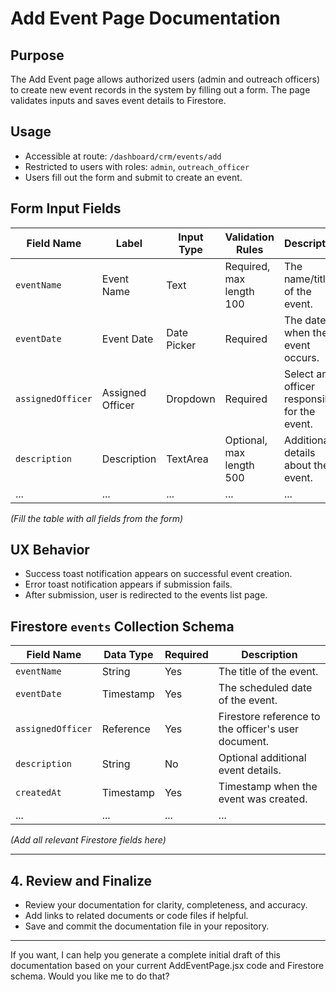 # Add Event Page Documentation

## Purpose
The Add Event page allows authorized users (admin and outreach officers) to create new event records in the system by filling out a form. The page validates inputs and saves event details to Firestore.

## Usage
- Accessible at route: `/dashboard/crm/events/add`
- Restricted to users with roles: `admin`, `outreach_officer`
- Users fill out the form and submit to create an event.

## Form Input Fields

| Field Name          | Label               | Input Type  | Validation Rules                       | Description                    |
|---------------------|---------------------|-------------|-------------------------------------|-------------------------------|
| `eventName`         | Event Name          | Text        | Required, max length 100             | The name/title of the event.  |
| `eventDate`         | Event Date          | Date Picker | Required                            | The date when the event occurs.|
| `assignedOfficer`   | Assigned Officer    | Dropdown    | Required                            | Select an officer responsible for the event.|
| `description`       | Description         | TextArea    | Optional, max length 500             | Additional details about the event. |
| ...                 | ...                 | ...         | ...                                 | ...                           |

*(Fill the table with all fields from the form)*

## UX Behavior
- Success toast notification appears on successful event creation.
- Error toast notification appears if submission fails.
- After submission, user is redirected to the events list page.

## Firestore `events` Collection Schema

| Field Name          | Data Type  | Required | Description                          |
|---------------------|------------|----------|------------------------------------|
| `eventName`         | String     | Yes      | The title of the event.             |
| `eventDate`         | Timestamp  | Yes      | The scheduled date of the event.   |
| `assignedOfficer`   | Reference  | Yes      | Firestore reference to the officer's user document. |
| `description`       | String     | No       | Optional additional event details.  |
| `createdAt`         | Timestamp  | Yes      | Timestamp when the event was created.|
| ...                 | ...        | ...      | ...                                |

*(Add all relevant Firestore fields here)*

---

## 4. Review and Finalize
- Review your documentation for clarity, completeness, and accuracy.
- Add links to related documents or code files if helpful.
- Save and commit the documentation file in your repository.

---

If you want, I can help you generate a complete initial draft of this documentation based on your current AddEventPage.jsx code and Firestore schema. Would you like me to do that?

